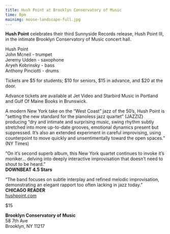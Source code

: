 ```yaml
---
title: Hush Point at Brooklyn Conservatory of Music
time: 8pm
mainimg: moose-landscape-full.jpg
---
```

**Hush Point** celebrates their third Sunnyside Records release, Hush Point III, in the intimate Brooklyn Conservatory of Music concert hall.

Hush Point  
John Mcneil - trumpet  
Jeremy Udden - saxophone  
Aryeh Kobrinsky - bass  
Anthony Pinciotti - drums

Tickets are $5 for students; $10 for seniors, $15 in advance, and $20 at the door.

Advance tickets are available at Jet Video and Starbird Music in Portland and Gulf Of Maine Books in Brunswick.

A modern New York take on the “West Coast” jazz of the 50’s, Hush Point is “setting the new standard for the pianoless jazz quartet” (JAZZIZ) producing “dry and intimate and surprising music, swing rhythm subtly stretched into more up-to-date grooves, emotional dynamics present but suppressed. It’s also an extended experiment in careful improvising, using counterpoint to move quickly and unsentimentally toward the open spaces.” (NY Times)

“On it’s second superb album, this New York quartet continues to invoke it’s moniker… delving into deeply interactive improvisation that doesn’t need to shout to be heard.”  
**DOWNBEAT 4.5 Stars**

“The band focuses on subtle interplay and refined melodic improvisation, demonstrating an elegant rapport too often lacking in jazz today.”  
**CHICAGO READER**  
[hushpoint.com](hushpoint.com)

$15

**Brooklyn Conservatory of Music**  
58 7th Ave  
Brooklyn, NY 11217

